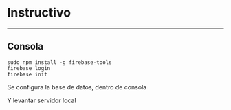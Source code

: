 <h1>Instructivo</h1>

-------------------------------------------------------------------------------------------------------------------------------------------------------

<h2>Consola</h2>

```
sudo npm install -g firebase-tools 
firebase login
firebase init

```

 Se configura la base de datos, dentro de consola

Y levantar servidor local